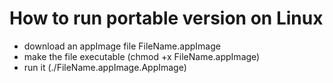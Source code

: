 How to run portable version on Linux
=======

* download an appImage file FileName.appImage
* make the file executable (chmod +x FileName.appImage)
* run it (./FileName.appImage.AppImage)